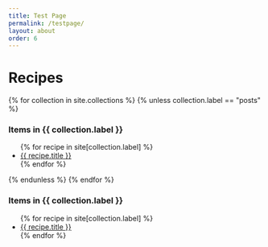 ```yaml
---
title: Test Page
permalink: /testpage/
layout: about
order: 6
---
```

<html>
  <body>
    <h1>Recipes</h1>
    <div>
      {% for collection in site.collections %}
        {% unless collection.label == "posts" %}
          <h3>
            Items in {{ collection.label }}
          </h3>
          <ul>
            {% for recipe in site[collection.label] %}
              <li><a class="colorLink" href="{{ recipe.url }}">{{ recipe.title }}</a></li>
            {% endfor %}
          </ul>
        {% endunless %}
      {% endfor %}
    </div>
  </body>
</html>


<h3>
  Items in {{ collection.label }}
</h3>
<ul>
  {% for recipe in site[collection.label] %}
    <li><a class="colorLink" href="{{ recipe.url }}">{{ recipe.title }}</a></li>
  {% endfor %}
</ul>